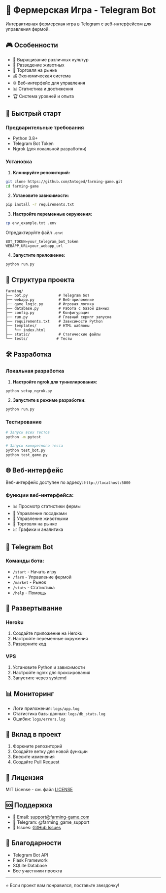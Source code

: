 # 🌾 Фермерская Игра - Telegram Bot

Интерактивная фермерская игра в Telegram с веб-интерфейсом для управления фермой.

## 🎮 Особенности

- 🌱 Выращивание различных культур
- 🐄 Разведение животных
- 🏪 Торговля на рынке
- 💰 Экономическая система
- 🌐 Веб-интерфейс для управления
- 📊 Статистика и достижения
- 🏆 Система уровней и опыта

## 🚀 Быстрый старт

### Предварительные требования

- Python 3.8+
- Telegram Bot Token
- Ngrok (для локальной разработки)

### Установка

1. **Клонируйте репозиторий:**
```bash
git clone https://github.com/Antoged/farming-game.git
cd farming-game
```

2. **Установите зависимости:**
```bash
pip install -r requirements.txt
```

3. **Настройте переменные окружения:**
```bash
cp env_example.txt .env
```

Отредактируйте файл `.env`:
```env
BOT_TOKEN=your_telegram_bot_token
WEBAPP_URL=your_webapp_url
```

4. **Запустите приложение:**
```bash
python run.py
```

## 📁 Структура проекта

```
farming/
├── bot.py              # Telegram бот
├── webapp.py           # Веб-приложение
├── game_logic.py       # Игровая логика
├── database.py         # Работа с базой данных
├── config.py           # Конфигурация
├── run.py              # Главный скрипт запуска
├── requirements.txt    # Зависимости Python
├── templates/          # HTML шаблоны
│   └── index.html
├── static/             # Статические файлы
└── tests/             # Тесты
```

## 🛠️ Разработка

### Локальная разработка

1. **Настройте ngrok для туннелирования:**
```bash
python setup_ngrok.py
```

2. **Запустите в режиме разработки:**
```bash
python run.py
```

### Тестирование

```bash
# Запуск всех тестов
python -m pytest

# Запуск конкретного теста
python test_bot.py
python test_game.py
```

## 🌐 Веб-интерфейс

Веб-интерфейс доступен по адресу: `http://localhost:5000`

### Функции веб-интерфейса:
- 📊 Просмотр статистики фермы
- 🌱 Управление посадками
- 🐄 Управление животными
- 🏪 Торговля на рынке
- 📈 Графики и аналитика

## 📱 Telegram Bot

### Команды бота:
- `/start` - Начать игру
- `/farm` - Управление фермой
- `/market` - Рынок
- `/stats` - Статистика
- `/help` - Помощь

## 🚀 Развертывание

### Heroku

1. Создайте приложение на Heroku
2. Настройте переменные окружения
3. Разверните код

### VPS

1. Установите Python и зависимости
2. Настройте nginx для проксирования
3. Запустите через systemd

## 📊 Мониторинг

- Логи приложения: `logs/app.log`
- Статистика базы данных: `logs/db_stats.log`
- Ошибки: `logs/errors.log`

## 🤝 Вклад в проект

1. Форкните репозиторий
2. Создайте ветку для новой функции
3. Внесите изменения
4. Создайте Pull Request

## 📄 Лицензия

MIT License - см. файл [LICENSE](LICENSE)

## 🆘 Поддержка

- 📧 Email: support@farming-game.com
- 💬 Telegram: @farming_game_support
- 🐛 Issues: [GitHub Issues](https://github.com/Antoged/farming-game/issues)

## 🙏 Благодарности

- Telegram Bot API
- Flask Framework
- SQLite Database
- Все участники проекта

---

⭐ Если проект вам понравился, поставьте звездочку!
